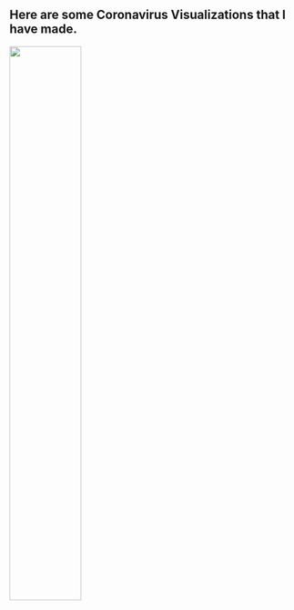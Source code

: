 ## Here are some Coronavirus Visualizations that I have made.

<img src="https://user-images.githubusercontent.com/75985765/137322344-89378497-0666-4aab-9f85-775394b22251.png" width=50% height=50%>
